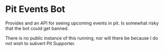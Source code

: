 # Pit Events Bot

Provides and an API for seeing upcoming events in pit. Is somewhat risky that the bot could get banned.

There is no public instance of this running, nor will there be because I do not wish to subvert Pit Supporter.
